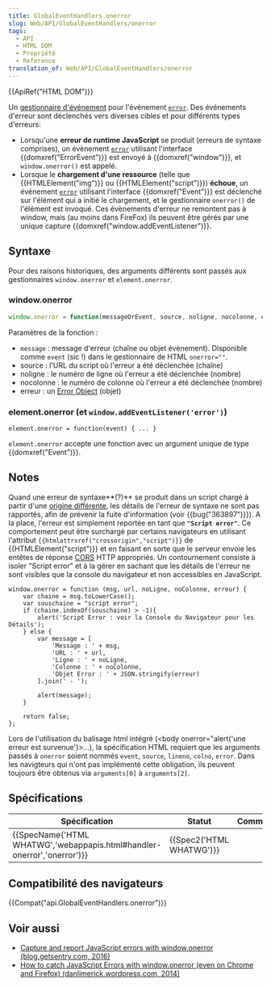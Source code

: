 ```yaml
---
title: GlobalEventHandlers.onerror
slug: Web/API/GlobalEventHandlers/onerror
tags:
  - API
  - HTML DOM
  - Propriété
  - Reference
translation_of: Web/API/GlobalEventHandlers/onerror
---
```

{{ApiRef("HTML DOM")}}

Un [gestionnaire d'événement](/en-US/docs/Web/Guide/Events/Event_handlers) pour l'événement [`error`](/en-US/docs/Web/Events/error). Des événements d'erreur sont déclenchés vers diverses cibles et pour différents types d'erreurs:

- Lorsqu'une **erreur de runtime JavaScript** se produit (erreurs de syntaxe comprises), un évènement [`error`](/en-US/docs/Web/Events/error) utilisant l'interface {{domxref("ErrorEvent")}} est envoyé à {{domxref("window")}}, et `window.onerror()` est appelé.
- Lorsque le **chargement d'une ressource** (telle que {{HTMLElement("img")}} ou {{HTMLElement("script")}}) **échoue**, un événement [`error`](/en-US/docs/Web/Events/error) utilisant l'interface {{domxref("Event")}} est déclenché sur l'élément qui a initié le chargement, et le gestionnaire `onerror()` de l'élément est invoqué. Ces évènements d'erreur ne remontent pas à window, mais (au moins dans FireFox) ils peuvent être gérés par une unique capture {{domxref("window.addEventListener")}}.

## Syntaxe

Pour des raisons historiques, des arguments différents sont passés aux gestionnaires `window.onerror` et `element.onerror`.

### window\.onerror

```js
window.onerror = function(messageOrEvent, source, noligne, nocolonne, erreur) { ... }
```

Paramètres de la fonction&nbsp;:

- `message`&nbsp;: message d'erreur (chaîne ou objet évènement). Disponible comme `event` (sic&nbsp;!) dans le gestionnaire de HTML `onerror=""`.
- source : l'URL du script où l'erreur a été déclenchée (chaîne)
- noligne&nbsp;: le numéro de ligne où l'erreur a été déclenchée (nombre)
- nocolonne&nbsp;: le numéro de colonne où l'erreur a été déclenchée (nombre)
- erreur : un [Error Object](/en-US/docs/Web/JavaScript/Reference/Global_Objects/Error) (objet)

### element.onerror (et `window.addEventListener('error')`)

    element.onerror = function(event) { ... }

`element.onerror` accepte une fonction avec un argument unique de type {{domxref("Event")}}.

## Notes

Quand une erreur de syntaxe**(?)** se produit dans un script chargé à partir d'une [origine différente](/en-US/docs/Web/Security/Same-origin_policy), les détails de l'erreur de syntaxe ne sont pas rapportés, afin de prévenir la fuite d'information (voir {{bug("363897")}}). A la place, l'erreur est simplement reportée en tant que **`"Script error"`**. Ce comportement peut être surchargé par certains navigateurs en utilisant l'attribut `{{htmlattrxref("crossorigin","script")}}` de {{HTMLElement("script")}} et en faisant en sorte que le serveur envoie les entêtes de réponse [CORS](/en-US/docs/Web/HTTP/Access_control_CORS) HTTP appropriés. Un contournement consiste à isoler "Script error" et à la gérer en sachant que les détails de l'erreur ne sont visibles que la console du navigateur et non accessibles en JavaScript.

    window.onerror = function (msg, url, noLigne, noColonne, erreur) {
        var chaine = msg.toLowerCase();
        var souschaine = "script error";
        if (chaine.indexOf(souschaine) > -1){
            alert('Script Error : voir la Console du Navigateur pour les Détails');
        } else {
            var message = [
                'Message : ' + msg,
                'URL : ' + url,
                'Ligne : ' + noLigne,
                'Colonne : ' + noColonne,
                'Objet Error : ' + JSON.stringify(erreur)
            ].join(' - ');

            alert(message);
        }

        return false;
    };

Lors de l'utilisation du balisage html intégré (\<body onerror="alert('une erreur est survenue')>...), la spécification HTML requiert que les arguments passés à `onerror` soient nommés `event`, `source`, `lineno`, `colno`, `error`. Dans les navigteurs qui n'ont pas implémenté cette obligation, ils peuvent toujours être obtenus via `arguments[0]` à `arguments[2]`.

## Spécifications

| Spécification                                                                                    | Statut                           | Commentaire |
| ------------------------------------------------------------------------------------------------ | -------------------------------- | ----------- |
| {{SpecName('HTML WHATWG','webappapis.html#handler-onerror','onerror')}} | {{Spec2('HTML WHATWG')}} |             |

## Compatibilité des navigateurs

{{Compat("api.GlobalEventHandlers.onerror")}}

## Voir aussi

- [Capture and report JavaScript errors with window.onerror (blog.getsentry.com, 2016)](http://blog.getsentry.com/2016/01/04/client-javascript-reporting-window-onerror.html)
- [How to catch JavaScript Errors with window.onerror (even on Chrome and Firefox) (danlimerick.wordpress.com, 2014)](https://danlimerick.wordpress.com/2014/01/18/how-to-catch-javascript-errors-with-window-onerror-even-on-chrome-and-firefox/)
